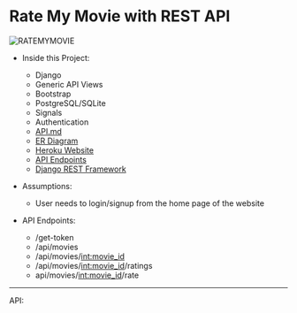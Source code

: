 # Rate My Movie with REST API

![RATEMYMOVIE]()

* Inside this Project:
    * Django
    * Generic API Views
    * Bootstrap
    * PostgreSQL/SQLite
    * Signals
    * Authentication
    * [API.md](https://github.com/slk007/RateMyMovie/blob/master/API.md)
    * [ER Diagram](https://drawsql.app/personal-116/diagrams/ratemymovie#)
    * [Heroku Website](https://ratemymoviedj.herokuapp.com/)
    * [API Endpoints](https://github.com/slk007/RateMyMovie/blob/master/API.md)
    * [Django REST Framework](http://127.0.0.1:8000/api/movies)


* Assumptions:
    * User needs to login/signup from the home page of the website


* API Endpoints:
    * /get-token
    * /api/movies
    * /api/movies/<int:movie_id>
    * /api/movies/<int:movie_id>/ratings
    * api/movies/<int:movie_id>/rate
---

API: